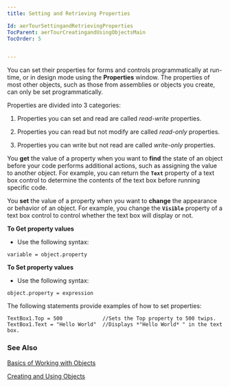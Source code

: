 ```yaml
---
title: Setting and Retrieving Properties

Id: aerTourSettingandRetrievingProperties
TocParent: aerTourCreatingandUsingObjectsMain
TocOrder: 5


---
```


You can set their properties for forms and controls programmatically at run-time, or in design mode using the **Properties** window. The properties of most other objects, such as those from assemblies or objects you create, can only be set programmatically. 

Properties are divided into 3 categories:

1. Properties you can set and read are called *read-write* properties. 

2. Properties you can read but not modify are called *read-only* properties. 

3. Properties you can write but not read are called *write-only* properties.

You **get** the value of a property when you want to **find** the state of an object before your code performs additional actions, such as assigning the value to another object. For example, you can return the **```Text```** property of a text box control to determine the contents of the text box before running specific code. 

You **set** the value of a property when you want to **change** the appearance or behavior of an object. For example, you change the **```Visible```** property of a text box control to control whether the text box will display or not. 

**To Get property values** 

- Use the following syntax:
                
```
variable = object.property
```

**To Set property values** 

- Use the following syntax:
                
```
object.property = expression
```

The following statements provide examples of how to set properties:

```
TextBox1.Top = 500             //Sets the Top property to 500 twips.
TextBox1.Text = "Hello World"  //Displays *"Hello World* " in the text box.
```

### See Also
[Basics of Working with Objects](ecrConBasicsofObjects.html)

[Creating and Using Objects](CreatingandUsingObjectsMain.html) 

